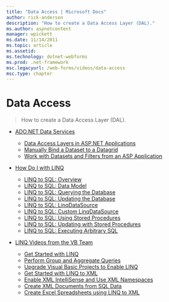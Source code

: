 ```yaml
---
title: "Data Access | Microsoft Docs"
author: rick-anderson
description: "How to create a Data Access Layer (DAL)."
ms.author: aspnetcontent
manager: wpickett
ms.date: 11/14/2011
ms.topic: article
ms.assetid: 
ms.technology: dotnet-webforms
ms.prod: .net-framework
msc.legacyurl: /web-forms/videos/data-access
msc.type: chapter
---
```

Data Access
====================
> How to create a Data Access Layer (DAL).


- [ADO.NET Data Services](adonet-data-services/index.md)

    - [Data Access Layers in ASP.NET Applications](adonet-data-services/data-access-layers-in-aspnet-applications.md)
    - [Manually Bind a Dataset to a Datagrid](adonet-data-services/how-to-manually-bind-a-dataset-to-a-datagrid.md)
    - [Work with Datasets and Filters from an ASP Application](adonet-data-services/how-to-work-with-datasets-and-filters-from-an-asp-application.md)
- [How Do I with LINQ](how-do-i-with-linq/index.md)

    - [LINQ to SQL: Overview](how-do-i-with-linq/how-do-i-linq-to-sql-overview.md)
    - [LINQ to SQL: Data Model](how-do-i-with-linq/how-do-i-linq-to-sql-data-model.md)
    - [LINQ to SQL: Querying the Database](how-do-i-with-linq/how-do-i-linq-to-sql-querying-the-database.md)
    - [LINQ to SQL: Updating the Database](how-do-i-with-linq/how-do-i-linq-to-sql-updating-the-database.md)
    - [LINQ to SQL: LinqDataSource](how-do-i-with-linq/how-do-i-linq-to-sql-linqdatasource.md)
    - [LINQ to SQL: Custom LinqDataSource](how-do-i-with-linq/how-do-i-linq-to-sql-custom-linqdatasource.md)
    - [LINQ to SQL: Using Stored Procedures](how-do-i-with-linq/how-do-i-linq-to-sql-using-stored-procedures.md)
    - [LINQ to SQL: Updating with Stored Procedures](how-do-i-with-linq/how-do-i-linq-to-sql-updating-with-stored-procedures.md)
    - [LINQ to SQL: Executing Arbitrary SQL](how-do-i-with-linq/how-do-i-linq-to-sql-executing-arbitrary-sql.md)
- [LINQ Videos from the VB Team](linq-videos-from-the-vb-team/index.md)

    - [Get Started with LINQ](linq-videos-from-the-vb-team/how-do-i-get-started-with-linq.md)
    - [Perform Group and Aggregate Queries](linq-videos-from-the-vb-team/how-do-i-perform-group-and-aggregate-queries.md)
    - [Upgrade Visual Basic Projects to Enable LINQ](linq-videos-from-the-vb-team/how-do-i-upgrade-visual-basic-projects-to-enable-linq.md)
    - [Get Started with LINQ to XML](linq-videos-from-the-vb-team/how-do-i-get-started-with-linq-to-xml.md)
    - [Enable XML IntelliSense and Use XML Namespaces](linq-videos-from-the-vb-team/how-do-i-enable-xml-intellisense-and-use-xml-namespaces.md)
    - [Create XML Documents from SQL Data](linq-videos-from-the-vb-team/how-do-i-create-xml-documents-from-sql-data.md)
    - [Create Excel Spreadsheets using LINQ to XML](linq-videos-from-the-vb-team/how-do-i-create-excel-spreadsheets-using-linq-to-xml.md)